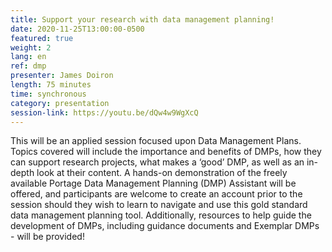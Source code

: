 ```yaml
---
title: Support your research with data management planning!
date: 2020-11-25T13:00:00-0500
featured: true
weight: 2
lang: en
ref: dmp
presenter: James Doiron
length: 75 minutes
time: synchronous
category: presentation
session-link: https://youtu.be/dQw4w9WgXcQ
---
```


This will be an applied session focused upon Data Management Plans. Topics covered will include the importance and benefits of DMPs, how they can support research projects, what makes a ‘good’ DMP, as well as an in-depth look at their content. A hands-on demonstration of the freely available Portage Data Management Planning (DMP) Assistant will be offered, and participants are welcome to create an account prior to the session should they wish to learn to navigate and use this gold standard data management planning tool. Additionally, resources to help guide the development of DMPs, including guidance documents and Exemplar DMPs - will be provided!

